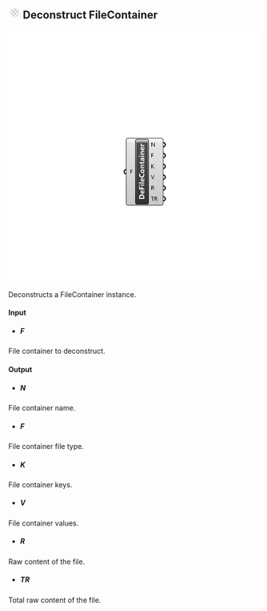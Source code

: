 ## ![](../../images/icons/Deconstruct_FileContainer.png) Deconstruct FileContainer

![](../../images/components/Deconstruct_FileContainer.png)

Deconstructs a FileContainer instance.

#### Input
* ##### F 
File container to deconstruct.

#### Output
* ##### N
File container name.
* ##### F
File container file type.
* ##### K
File container keys.
* ##### V
File container values.
* ##### R
Raw content of the file.
* ##### TR
Total raw content of the file.